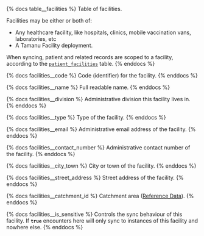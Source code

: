 {% docs table__facilities %}
Table of facilities.

Facilities may be either or both of:

- Any healthcare facility, like hospitals, clinics, mobile vaccination vans, laboratories, etc
- A Tamanu Facility deployment.

When syncing, patient and related records are scoped to a facility, according to the
[`patient_facilities`](#!/source/source.tamanu.tamanu.patient_facilities) table.
{% enddocs %}

{% docs facilities__code %}
Code (identifier) for the facility.
{% enddocs %}

{% docs facilities__name %}
Full readable name.
{% enddocs %}

{% docs facilities__division %}
Administrative division this facility lives in.
{% enddocs %}

{% docs facilities__type %}
Type of the facility.
{% enddocs %}

{% docs facilities__email %}
Administrative email address of the facility.
{% enddocs %}

{% docs facilities__contact_number %}
Administrative contact number of the facility.
{% enddocs %}

{% docs facilities__city_town %}
City or town of the facility.
{% enddocs %}

{% docs facilities__street_address %}
Street address of the facility.
{% enddocs %}

{% docs facilities__catchment_id %}
Catchment area ([Reference Data](#!/source/source.tamanu.tamanu.reference_data)).
{% enddocs %}

{% docs facilities__is_sensitive %}
Controls the sync behaviour of this facility. If **`true`** encounters here will only sync to instances of this facility and nowhere else.
{% enddocs %}
